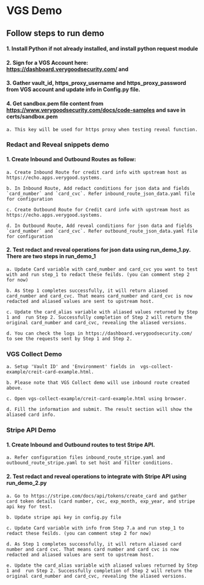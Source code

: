 # VGS Demo

## Follow steps to run demo

#### 1. Install Python if not already installed, and install python request module

#### 2. Sign for a VGS Account here: https://dashboard.verygoodsecurity.com/ and 

#### 3. Gather vault_id, https_proxy_username and https_proxy_password from VGS account and update info in Config.py file.

#### 4. Get sandbox.pem file content from https://www.verygoodsecurity.com/docs/code-samples and save in certs/sandbox.pem

    a. This key will be used for https proxy when testing reveal function.

### Redact and Reveal snippets demo

#### 1. Create Inbound and Outbound Routes as follow:
   
    a. Create Inbound Route for credit card info with upstream host as https://echo.apps.verygood.systems. 

    b. In Inbound Route, Add redact conditions for json data and fields `card_number` and `card_cvc`. Refer inbound_route_json_data.yaml file for configuration
   
    c. Create Outbound Route for Credit card info with upstream host as https://echo.apps.verygood.systems. 
   
    d. In Outbound Route, Add reveal conditions for json data and fields `card_number` and `card_cvc`. Refer outbound_route_json_data.yaml file for configuration
   
#### 2. Test redact and reveal operations for json data using run_demo_1.py. There are two steps in run_demo_1

    a. Update Card variable with card_number and card_cvc you want to test with and run step_1 to redact these feilds. (you can comment step 2 for now)
   
    b. As Step 1 completes successfully, it will return aliased card_number and card_cvc. That means card_number and card_cvc is now redacted and aliased values are sent to upstream host. 
   
    c. Update the card_alias variable with aliased values returned by Step 1 and  run Step 2. Successfully completion of Step 2 will return the original card_number and card_cvc, revealing the aliased versions.
   
    d. You can check the logs in https://dashboard.verygoodsecurity.com/ to see the requests sent by Step 1 and Step 2.
   
### VGS Collect Demo 
    
    a. Setup 'Vault ID' and 'Environment' fields in  vgs-collect-example/creit-card-example.html.
    
    b. Please note that VGS Collect demo will use inbound route created above.
    
    c. Open vgs-collect-example/creit-card-example.html using browser.
    
    d. Fill the information and submit. The result section will show the aliased card info.

### Stripe API Demo

#### 1. Create Inbound and Outbound routes to test Stripe API. 

    a. Refer configuration files inbound_route_stripe.yaml and outbound_route_stripe.yaml to set host and filter conditions.
    
#### 2. Test redact and reveal operations to integrate with Stripe API using run_demo_2.py
    
    a. Go to https://stripe.com/docs/api/tokens/create_card and gather card token details (card number, cvc, exp_month, exp_year, and stripe api key for test.
    
    b. Update stripe api key in config.py file
    
    c. Update Card variable with info from Step 7.a and run step_1 to redact these feilds. (you can comment step 2 for now)
    
    d. As Step 1 completes successfully, it will return aliased card number and card cvc. That means card number and card cvc is now redacted and aliased values are sent to upstream host. 
    
    e. Update the card_alias variable with aliased values returned by Step 1 and  run Step 2. Successfully completion of Step 2 will return the original card_number and card_cvc, revealing the aliased versions.

